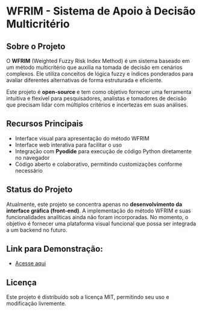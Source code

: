 # WFRIM - Sistema de Apoio à Decisão Multicritério

## Sobre o Projeto
O **WFRIM** (Weighted Fuzzy Risk Index Method) é um sistema baseado em um método multicritério que auxilia na tomada de decisão em cenários complexos. Ele utiliza conceitos de lógica fuzzy e índices ponderados para avaliar diferentes alternativas de forma estruturada e eficiente.

Este projeto é **open-source** e tem como objetivo fornecer uma ferramenta intuitiva e flexível para pesquisadores, analistas e tomadores de decisão que precisam lidar com múltiplos critérios e incertezas em suas análises.

## Recursos Principais
- Interface visual para apresentação do método WFRIM
- Interface web interativa para facilitar o uso
- Integração com **Pyodide** para execução de código Python diretamente no navegador
- Código aberto e colaborativo, permitindo customizações conforme necessário

## Status do Projeto
Atualmente, este projeto se concentra apenas no **desenvolvimento da interface gráfica (front-end)**. A implementação do método WFRIM e suas funcionalidades analíticas ainda não foram incorporadas. No momento, o objetivo é fornecer uma plataforma visual funcional que possa ser integrada a um backend no futuro.

## Link para Demonstração:
- [Acesse aqui](https://playcode.io/2316022)
  
## Licença
Este projeto é distribuído sob a licença MIT, permitindo seu uso e modificação livremente.
